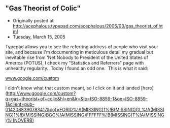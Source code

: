 ## "Gas Theorist of Colic"

 * Originally posted at http://acephalous.typepad.com/acephalous/2005/03/gas_theorist_of.html
 * Tuesday, March 15, 2005



Typepad allows you to see the referring address of people who visit your site, and because I'm documenting in meticulous detail my gradual but inevitable rise from 'Net Nobody to President of the United States of America (POTUS), I check my "Statistics and Referrers" page with unhealthy regularity.  Today I found an odd one.  This is what it said:

www.google.com/custom

I didn't know what that custom meant, so I click on it and landed [here](http://www.google.com/custom?q=gas+theorist+of+colic&hl=en&lr=&ie=ISO-8859-1&oe=ISO-8859-1&client=pub-0142088390783417&cof=FORID%!A(MISSING)1%!B(MISSING)GL%!A(MISSING)1%!B(MISSING)BGC%!A(MISSING)FFFFFF%!B(MISSING)T%!A(MISSING)%!(NOVERB)